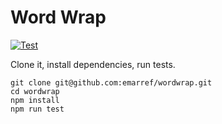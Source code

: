 # Word Wrap

[![Test](https://github.com/emarref/wordwrap/actions/workflows/test.yaml/badge.svg)](https://github.com/emarref/wordwrap/actions/workflows/test.yaml)

Clone it, install dependencies, run tests.

```
git clone git@github.com:emarref/wordwrap.git
cd wordwrap
npm install
npm run test
```